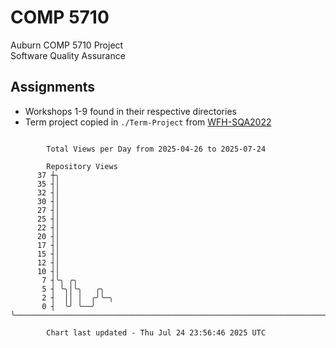 # COMP 5710
Auburn COMP 5710 Project  
Software Quality Assurance

## Assignments
- Workshops 1-9 found in their respective directories
- Term project copied in `./Term-Project` from [WFH-SQA2022](https://github.com/wumphlett/WFH-SQA2022-AUBURN)

```

        Total Views per Day from 2025-04-26 to 2025-07-24

        Repository Views
      37 ┼╮
      35 ┤│
      32 ┤│
      30 ┤│
      27 ┤│
      25 ┤│
      22 ┤│
      20 ┤│
      17 ┤│
      15 ┤│
      12 ┤│
      10 ┤│
       7 ┤╰╮ ╭╮
       5 ┤ ╰╮│╰╮   ╭╮
       2 ┤  ││ │  ╭╯╰─╮
       0 ┤  ╰╯ ╰──╯   ╰────────────────────────────────────────────────────────────────────────────

        Chart last updated - Thu Jul 24 23:56:46 2025 UTC
        
```
